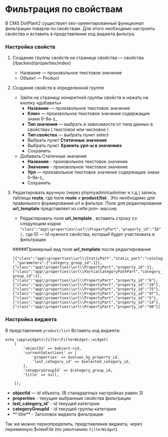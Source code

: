 Фильтрация по свойствам
==========================


В CMS DotPlant2 существует seo-ореентированный функционал фильтрации товаров по свойствам.  Для этого необходимо настроить свойства и вставить в представление код  виджета фильтра.

### Настройка свойств

1.  Создание группы свойств на странице свойства — свойства (/backend/properties/index)
	* Название — произвольное текстовое значение
	* Объект — Product
2. Создание свойств в определенной группе
    * Зайти на страницу конкретной группы свойств и нажать на кнопку «добавить»
    	- **Название** — произвольное текстовое значение
    	- **Ключ** — произвольное текстовое значение содержащие знаки 0-9a-z_
    	- **Тип значения** — выбрать в зависимости от типа данных в свойствах ( текстовое или числовое )
    	- **Тип свойства** — выбрать пункт select
    	- Выбрать пункт **Статичные значения**
    	- Выбрать пункт **Хранить урл-ы в значениях**
    	- Сохранить
    * Добавить Статичные значения
    	- **Название** -  произвольное текстовое значение
    	- **Значение** -  произвольное текстовое значение
    	- **Урл** — произвольное текстовое значение содержащие знаки 0-9a-z_
    	- Сохранить
3. Редактировать вручную (через phpmyadmin\adminer и.т.д.) запись таблицы **route**, где поле **route = product/list** . Это необходимо для правильного формирования url в фильтре. Поле для редактирования **url_template** представляет из себя json- массив.
	- Редактировать поле  **url_template** , вставить строку со следующим кодом `"class":"app\\properties\\url\\PropertyPart","property_id":"ID"},`  где ID — id  нужного свойства, который будет участвовать в фильтрации.

    #####Примерный вид поля **url_template**  после редактирования

    `[{"class":"app\\properties\\url\\StaticPart","static_part":"catalog","parameters":{"category_group_id":1}},{"class":"app\\properties\\url\\PropertyPart","property_id":1},{"class":"app\\properties\\url\\PartialCategoryPathPart","category_group_id":1},{"class":"app\\properties\\url\\PropertyPart","property_id":"8"},{"class":"app\\properties\\url\\PropertyPart","property_id":"10"},{"class":"app\\properties\\url\\PropertyPart","property_id":"75"},{"class":"app\\properties\\url\\PropertyPart","property_id":"97"},{"class":"app\\properties\\url\\PropertyPart","property_id":"5"},{"class":"app\\properties\\url\\PropertyPart","property_id":"14"},{"class":"app\\properties\\url\\PropertyPart","property_id":"98"}]`


### Настройка виджета

В представление `product/list` Вставить код виджета:

```
echo \app\widgets\filter\FilterWidget::widget(
    [
        'objectId' => $object->id,
        'currentSelections' => [
            'properties' => $values_by_property_id,
            'last_category_id' => $selected_category_id,
        ],
        'categoryGroupId' => $category_group_id,
        'title' => null,

    ]);
```

- **objectId** — id объекта, (В станадартных настройках равен 3)
- **properties** - текущие выбранные свойства фильтрации
- **last_category_id'** - id  текущей категории
- **categoryGroupId** - id текущей группы категории
- ** title** - Заголовок виджета фильтрации

Так же можно переопределить, представление виджета,  через переменную $viewFile
(по умолчанию `filterWidget`)